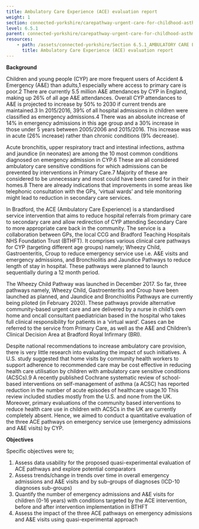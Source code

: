 ```yaml
---
title: Ambulatory Care Experience (ACE) evaluation report
weight: 1
section: connected-yorkshire/carepathway-urgent-care-for-childhood-asthma/ambulatory-care-experience-ace-evaluation-report
level: 6.5.1
parent: connected-yorkshire/carepathway-urgent-care-for-childhood-asthma
resources: 
    - path: /assets/connected-yorkshire/Section 6.5.1_AMBULATORY CARE EXPERIENCE evaluation report.pdf
      title: Ambulatory Care Experience (ACE) evaluation report
---
```


**Background**

Children and young people (CYP) are more frequent users of Accident & Emergency (A&E) than adults,1 especially where access to primary care is poor.2 There are currently 5.5 million A&E attendances by CYP in England, making up 26% of all age A&E attendances. Overall CYP attendances to A&E is projected to increase by 50% to 2030 if current trends are maintained.3 In 2015/2016, 39% of all hospital admissions in children were classified as emergency admissions.4 There was an absolute increase of 14% in emergency admissions in this age group and a 30% increase in those under 5 years between 2005/2006 and 2015/2016. This increase was in acute (26% increase) rather than chronic conditions (9% decrease).

Acute bronchitis, upper respiratory tract and intestinal infections, asthma and jaundice (in neonates) are among the 10 most common conditions diagnosed on emergency admission in CYP.6 These are all considered ambulatory care sensitive conditions for which admissions can be prevented by interventions in Primary Care.7 Majority of these are considered to be unnecessary and most could have been cared for in their homes.8 There are already indications that improvements in some areas like telephonic consultation with the GPs,  ‘virtual wards’ and tele monitoring might lead to reduction in secondary care services. 

In Bradford, the ACE (Ambulatory Care Experience) is a standardised service intervention that aims to reduce hospital referrals from primary care to secondary care and allow redirection of CYP attending Secondary Care to more appropriate care back in the community. The service is a collaboration between GPs, the local CCG and Bradford Teaching Hospitals NHS Foundation Trust (BTHFT). It comprises various clinical care pathways for CYP (targeting different age groups) namely; Wheezy Child, Gastroenteritis, Croup to reduce emergency service use i.e. A&E visits and emergency admissions, and Bronchiolitis and Jaundice Pathways to reduce length of stay in hospital. These pathways were planned to launch sequentially during a 12 month period.

The Wheezy Child Pathway was launched in December 2017. So far, three pathways namely, Wheezy Child, Gastroenteritis and Croup have been launched as planned, and Jaundice and Bronchiolitis Pathways are currently being piloted (in February 2020). These pathways provide alternative community-based urgent care and are delivered by a nurse in child’s own home and oncall consultant paediatrician based in the hospital who takes full clinical responsibility for patients in a ‘virtual ward’. Cases can be referred to the service from Primary Care, as well as the A&E and Children’s Clinical Decision Area at Bradford Royal Infirmary (BRI).

Despite national recommendations to increase ambulatory care provision, there is very little research into evaluating the impact of such initiatives. A U.S. study suggested that home visits by community health workers to support adherence to recommended care may be cost effective in reducing health care utilisation by children with ambulatory care sensitive conditions (ACSCs).9 A recently published Cochrane systematic review of school-based interventions on self-management of asthma (a ACSC) has reported reduction in the number of acute episodes of healthcare usage.10 This review included studies mostly from the U.S. and none from the UK. Moreover, primary evaluations of the community based interventions to reduce health care use in children with ACSCs in the UK are currently completely absent. Hence, we aimed to conduct a quantitative evaluation of the three ACE pathways on emergency service use (emergency admissions and A&E visits) by CYP. 

**Objectives**

Specific objectives were to;  
1. Assess data usability for the proposed quasi-experimental evaluation of ACE pathways and explore potential comparators  
2. Assess trends/change in trends over time in overall emergency admissions and A&E visits and by sub-groups of diagnoses (ICD-10 diagnoses sub-groups)  
3. Quantify the number of emergency admissions and A&E visits for children (0-16 years) with conditions targeted by the ACE intervention, before and after intervention implementation in BTHFT 
4. Assess the impact of the three ACE pathways on emergency admissions and A&E visits using quasi-experimental approach 

        
